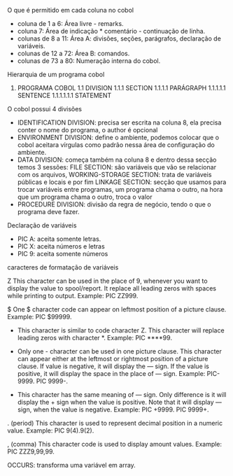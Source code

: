 
O que é permitido em cada coluna no cobol

- coluna de 1 a 6: Área livre - remarks.
- coluna 7: Área de indicação * comentário - continuação de linha.
- colunas de 8 a 11: Área A: divisões, seções, parágrafos, declaração de variáveis.
- colunas de 12 a 72: Área B: comandos.
- colunas de 73 a 80: Numeração interna do cobol.

Hierarquia de um programa cobol


1. PROGRAMA COBOL
 1.1 DIVISION
  1.1.1 SECTION
    1.1.1.1 PARÁGRAPH
      1.1.1.1.1 SENTENCE
        1.1.1.1.1.1 STATEMENT

O cobol possui 4 divisões

- IDENTIFICATION DIVISION: precisa ser escrita na coluna 8, ela precisa conter o nome do programa, o author é opcional
- ENVIRONMENT DIVISION: define o ambiente, podemos colocar que o cobol aceitara vírgulas como padrão nessa área de configuração do ambiente.
- DATA DIVISION: começa também na coluna 8 e dentro dessa secção temos 3 sessões: FILE SECTION: são variáveis que vão se relacionar com os arquivos, WORKING-STORAGE SECTION: trata de variáveis públicas e locais e por fim LINKAGE SECTION: secção que usamos para trocar variáveis entre programas, um programa chama o outro, na hora que um programa chama o outro, troca o valor
- PROCEDURE DIVISION: divisão da regra de negócio, tendo o que o programa deve fazer.

Declaração de variáveis 

- PIC A: aceita somente letras.
- PIC X: aceita números e letras 
- PIC 9: aceita somente números




caracteres de formatação de variáveis 


Z	This character can be used in the place of 9, whenever you want to display the value to spool/report. It replace all leading zeros with spaces while printing to output. Example: PIC ZZ999.

$	One $ character code can appear on leftmost position of a picture clause. Example: PIC $99999.

*	This character is similar to code character Z. This character will replace leading zeros with character *. Example: PIC ****99.

-	Only one - character can be used in one picture clause. This character can appear either at the leftmost or rightmost position of a picture clause. If value is negative, it will display the — sign. If the value is positive, it will display the space in the place of — sign. Example: PIC-9999. PIC 9999-.

+	This character has the same meaning of — sign. Only difference is it will display the + sign when the value is positive. Note that it will display — sign, when the value is negative. Example: PIC +9999. PIC 9999+.

. (period)	This character is used to represent decimal position in a numeric value. Example: PIC 9(4).9(2).

, (comma)	This character code is used to display amount values. Example: PIC ZZZ9,99,99.



OCCURS: transforma uma variável em array.

